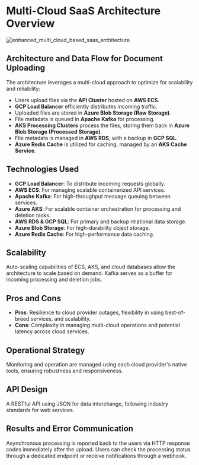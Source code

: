 # Multi-Cloud SaaS Architecture Overview

![enhanced_multi_cloud_based_saas_architecture](https://github.com/AliTahir-101/deepset-tech-task/assets/76158157/ddc11711-0331-4a1e-b3b2-ef7a1ab8c9ee)

## Architecture and Data Flow for Document Uploading

The architecture leverages a multi-cloud approach to optimize for scalability and reliability:

- Users upload files via the **API Cluster** hosted on **AWS ECS**.
- **GCP Load Balancer** efficiently distributes incoming traffic.
- Uploaded files are stored in **Azure Blob Storage (Raw Storage)**.
- File metadata is queued in **Apache Kafka** for processing.
- **AKS Processing Clusters** process the files, storing them back in **Azure Blob Storage (Processed Storage)**.
- File metadata is managed in **AWS RDS**, with a backup in **GCP SQL**.
- **Azure Redis Cache** is utilized for caching, managed by an **AKS Cache Service**.

## Technologies Used

- **GCP Load Balancer**: To distribute incoming requests globally.
- **AWS ECS**: For managing scalable containerized API services.
- **Apache Kafka**: For high-throughput message queuing between services.
- **Azure AKS**: For scalable container orchestration for processing and deletion tasks.
- **AWS RDS & GCP SQL**: For primary and backup relational data storage.
- **Azure Blob Storage**: For high-durability object storage.
- **Azure Redis Cache**: For high-performance data caching.

## Scalability

Auto-scaling capabilities of ECS, AKS, and cloud databases allow the architecture to scale based on demand. Kafka serves as a buffer for incoming processing and deletion jobs.

## Pros and Cons

- **Pros**: Resilience to cloud provider outages, flexibility in using best-of-breed services, and scalability.
- **Cons**: Complexity in managing multi-cloud operations and potential latency across cloud services.

## Operational Strategy

Monitoring and operation are managed using each cloud provider's native tools, ensuring robustness and responsiveness.

## API Design

A RESTful API using JSON for data interchange, following industry standards for web services.

## Results and Error Communication

Asynchronous processing is reported back to the users via HTTP response codes immediately after the upload. Users can check the processing status through a dedicated endpoint or receive notifications through a webhook.
